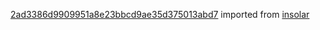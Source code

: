 [2ad3386d9909951a8e23bbcd9ae35d375013abd7](https://github.com/insolar/insolar/commit/2ad3386d9909951a8e23bbcd9ae35d375013abd7) imported from [insolar](https://github.com/insolar/insolar)
